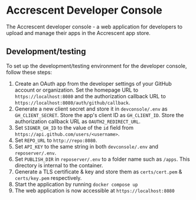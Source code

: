 # Accrescent Developer Console

The Accrescent developer console - a web application for developers to upload
and manage their apps in the Accrescent app store.

## Development/testing

To set up the development/testing environment for the developer console, follow
these steps:

1. Create an OAuth app from the developer settings of your GitHub account or
   organization. Set the homepage URL to `https://localhost:8080` and the
   authorization callback URL to `https://localhost:8080/auth/github/callback`.
2. Generate a new client secret and store it in `devconsole/.env` as
   `GH_CLIENT_SECRET`. Store the app's client ID as `GH_CLIENT_ID`. Store the
   authorization callback URL as `OAUTH2_REDIRECT_URL`.
3. Set `SIGNER_GH_ID` to the value of the `id` field from
   `https://api.github.com/users/<username>`.
4. Set `REPO_URL` to `http://repo:8080`.
5. Set `API_KEY` to the same string in both `devconsole/.env` and
   `reposerver/.env`.
6. Set `PUBLISH_DIR` in `reposerver/.env` to a folder name such as `/apps`. This
   directory is internal to the container.
7. Generate a TLS certificate & key and store them as `certs/cert.pem` &
   `certs/key.pem` respectively.
8. Start the application by running `docker compose up`
9. The web application is now accessible at `https://localhost:8080`
